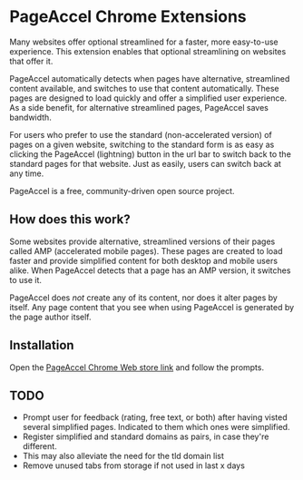 # PageAccel Chrome Extensions

Many websites offer optional streamlined for a faster, more easy-to-use experience. This extension enables that optional streamlining on websites that offer it.

PageAccel automatically detects when pages have alternative, streamlined content available, and switches to use that content automatically. These pages are designed to load quickly and offer a simplified user experience. As a side benefit, for alternative streamlined pages, PageAccel saves bandwidth.

For users who prefer to use the standard (non-accelerated version) of pages on a given website, switching to the standard form is as easy as clicking the PageAccel (lightning) button in the url bar to switch back to the standard pages for that website. Just as easily, users can switch back at any time.

PageAccel is a free, community-driven open source project.

## How does this work?

Some websites provide alternative, streamlined versions of their pages called AMP (accelerated mobile pages). These pages are created to load faster and provide simplified content for both desktop and mobile users alike. When PageAccel detects that a page has an AMP version, it switches to use it.

PageAccel does *not* create any of its content, nor does it alter pages by itself. Any page content that you see when using PageAccel is generated by the page author itself.

## Installation

Open the [PageAccel Chrome Web store link](https://chrome.google.com/webstore/detail/pageaccel/homgapmnacbmbflidhpenianmeidfcjp?hl=en-US) and follow the prompts.

## TODO

* Prompt user for feedback (rating, free text, or both) after having visted several simplified pages. Indicated to them which ones were simplified.
* Register simplified and standard domains as pairs, in case they're different.
 * This may also alleviate the need for the tld domain list
* Remove unused tabs from storage if not used in last x days
